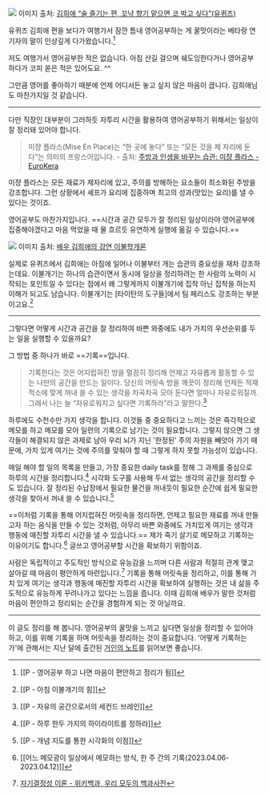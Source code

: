 
![](https://i.imgur.com/4Xh4XYi.png)
이미지 출처: [김희애 “술 즐기는 편, 꼬냑 향기 맡으면 코 박고 싶다”(유퀴즈)](https://v.daum.net/v/20230410084924613)

유퀴즈 김희애 편을 보다가 여행가서 잠깐 틈내 영어공부하는 게 꿀맛이라는 베타랑 연기자의 말이 인상깊게 다가왔습니다.[^1]

저도 여행가서 영어공부한 적은 없습니다. 아침 산길 걸으며 쉐도잉한다거나 영어공부 하다가 코피 쏟은 적은 있어도요. ^^

그만큼 영어를 좋아하기 때분에 언제 어디서든 놓고 싶지 않은 마음이 큽니다. 김희애님도 마찬가지일 것 같습니다.

---

다만 직장인 대부분이 그러하듯 자투리 시간을 활용하여 영어공부하기 위해서는 일상이 잘 정리돼 있어야 합니다. 

>미쟝 플라스(Mise En Place)는 “한 곳에 놓다” 또는 “모든 것을 제 자리에 둔다”는 의미의 프랑스어입니다. - 출처: [주방과 인생을 바꾸는 습관: 미쟝 플라스 - EuroKera](https://eurokera.com/ko/blog/%EC%A3%BC%EB%B0%A9%EA%B3%BC-%EC%9D%B8%EC%83%9D%EC%9D%84-%EB%B0%94%EA%BE%B8%EB%8A%94-%EC%8A%B5%EA%B4%80-%EB%AF%B8%EC%9F%9D-%ED%94%8C%EB%9D%BC%EC%8A%A4/)

미쟝 플라스는 모든 재료가 제자리에 있고, 주의를 방해하는 요소들이 최소화된 주방을 강조합니다. 그런 상황에서 셰프가 요리에 집중하며 최고의 성과(맛있는 요리)를 낼 수 있다는 것이죠.

영어공부도 마찬가지입니다. ==시간과 공간 모두가 잘 정리된 일상이라야 영어공부에 집중해야겠다고 마음 먹었을 때 물 흐르듯 유연하게 실행에 옮길 수 있습니다.== 

![](https://i.imgur.com/U3IHcYQ.png)
이미지 출처: [배우 김희애의 강연 이불학개론](https://m.cafe.daum.net/ssaumjil/LnOm/2968645?svc=topRank)

실제로 유퀴즈에서 김희애는 아침에 일어나 이불부터 개는 습관의 중요성을 재차 강조하는데요. 이불개기는 하나의 습관이면서 동시에 일상을 정리하려는 한 사람의 노력이 시작되는 포인트일 수 있다는 점에서 왜 그렇게까지 이불개기에 집착 아닌 집착을 하는지 이해가 되고도 남습니다. 이불개기는 [타이탄의 도구들]에서 팀 페리스도 강조하는 부분이고요.[^2]

---

그렇다면 어떻게 시간과 공간을 잘 정리하여 바쁜 와중에도 내가 가치의 우선순위를 두는 일을 실행할 수 있을까요?

그 방법 중 하나가 바로 ==기록==입니다.

>기록한다는 것은 어지럽혀진 방을 멀끔히 정리해 언제고 자유롭게 활동할 수 있는 나만의 공간을 만드는 일이다. 당신의 머릿속 방을 깨끗이 정리해 언제든 적재적소에 맞게 꺼내 쓸 수 있는 생각을 차곡차곡 모아 둔다면 얼마나 자유로워질까. 그래서 나는 늘 “자유로워지고 싶다면 기록하라”라고 말한다.[^3]

하루에도 수천수만 가지 생각을 합니다. 이것들 중 중요하다고 느끼는 것은 즉각적으로 메모를 하고 메모를 모아 일련의 기록으로 남기는 것이 필요합니다. 그렇지 않으면 그 생각들이 해결되지 않은 과제로 남아 우리 뇌가 지닌 '한정된' 주의 자원을 빼앗아 가기 때문에, 가치 있게 여기는 것에 주의를 맞춰야 할 때 그렇게 하지 못할 가능성이 있습니다.

매일 해야 할 일의 목록을 만들고, 가장 중요한 daily task를 정해 그 과제를 중심으로 하루의 시간을 정리합니다.[^4] 시각화 도구를 사용해 두서 없는 생각의 공간을 정리할 수도 있습니다. 잘 정리된 수납장에서 필요한 물건을 꺼내듯이 필요한 순간에 쉽게 필요한 생각을 찾아서 꺼내 쓸 수 있습니다.[^5]

==이처럼 기록을 통해 어지럽혀진 머릿속을 정리하면, 언제고 필요한 재료를 꺼내 만들고자 하는 음식을 만들 수 있는 것처럼, 아무리 바쁜 와중에도 가치있게 여기는 생각과 행동에 매진할 자투리 시간을 낼 수 있습니다.== 제가 죽기 살기로 메모하고 기록하는 이유이기도 합니다.[^6] 글쓰고 영어공부할 시간을 확보하기 위함이죠.

사람은 독립적이고 주도적인 방식으로 유능감을 느끼며 다른 사람과 적절히 관계 맺고 살아갈 때 마음이 평안하게 마련입니다.[^7] 기록을 통해 머릿속을 정리하고, 이를 통해 가치 있게 여기는 생각과 행동에 매진할 자투리 시간을 확보하여 실행하는 것은 내 삶을 주도적으로 유능하게 꾸려나가고 있다는 느낌을 줍니다. 이때 김희애 배우가 말한 것처럼 마음이 편안하고 정리되는 순간을 경험하게 되는 것 아닐까요.

---

이 글도 정리를 해 봅니다. 영어공부의 꿀맛을 느끼고 싶다면 일상을 정리할 수 있어야 하고, 이를 위해 기록을 하며 머릿속을 정리하는 것이 중요합니다. '어떻게 기록하는가'에 관해서는 지난 달에 출간된 [거인의 노트](http://www.yes24.com/Product/Goods/117722000?pid=123487&cosemkid=go16789548586011363&gclid=Cj0KCQjwi46iBhDyARIsAE3nVraT4OjDOkBsBaZgs5mF99vc7WiFHwOc3vJm18qR9KIJSN9tI_oEY7oaAjjeEALw_wcB)를 읽어보면 좋습니다. 

[^1]: [[P - 영어공부 하고 나면 마음이 편안하고 정리가 됨]]
[^2]: [[P - 아침 이불개기의 힘]]
[^3]: [[P - 자유의 공간으로서의 세컨드 브레인]]
[^4]: [[P - 하루 한두 가지의 하이라이트를 정하라]]
[^5]: [[P - 개념 지도를 통한 시각화의 이점]]
[^6]: [[어느 메모광이 일상에서 메모하는 방식, 한 주 간의 기록(2023.04.06-2023.04.12)]]
[^7]: [자기결정성 이론 - 위키백과, 우리 모두의 백과사전](https://ko.wikipedia.org/wiki/%EC%9E%90%EA%B8%B0%EA%B2%B0%EC%A0%95%EC%84%B1_%EC%9D%B4%EB%A1%A0#:~:text=%EA%B8%B0%EB%B3%B8%EC%A0%81%20%EC%8B%AC%EB%A6%AC%EC%9A%95%EA%B5%AC%20%EC%9E%90%EA%B8%B0%EA%B2%B0%EC%A0%95%EC%84%B1%20%EC%9D%B4%EB%A1%A0%EC%97%90%EC%84%9C%20%EC%82%AC%EB%9E%8C%EB%93%A4%EC%9D%80%20%EC%83%9D%EC%A1%B4%EC%9D%84%20%EC%9C%84%ED%95%9C%20%EA%B8%B0%EB%B3%B8%EC%A0%81%EC%9D%B8%20%EC%82%B6%EC%9D%98%20%EC%83%9D%EB%A6%AC%EC%A0%81%20%EC%9A%95%EA%B5%AC%EC%99%80%20%EB%A7%88%EC%B0%AC%EA%B0%80%EC%A7%80%EB%A1%9C%20%EC%83%9D%EC%A1%B4%EC%9D%84%20%EC%9C%84%ED%95%B4%20%ED%95%84%EC%9A%94%ED%95%9C%20%EC%8B%AC%EB%A6%AC%EC%A0%81%EC%9A%95%EA%B5%AC%EB%A5%BC%20%EA%B0%80%EC%A7%80%EA%B3%A0%EC%9E%88%EB%8B%A4.%20%EC%9E%90%EA%B8%B0%EA%B2%B0%EC%A0%95%EC%84%B1%20%EC%9D%B4%EB%A1%A0%EC%97%90%20%EB%94%B0%EB%A5%B4%EB%A9%B4%2C%20%EA%B8%B0%EB%B3%B8%EC%A0%81%EC%9D%B4%EA%B3%A0%20%EB%B3%B4%ED%8E%B8%EC%A0%81%EC%9D%B8%20%EC%8B%AC%EB%A6%AC%EC%A0%81%20%EC%9A%95%EA%B5%AC%20%EC%84%B8%EA%B0%80%EC%A7%80%EB%8A%94%20%EC%9E%90%EC%9C%A8%EC%84%B1(autonomy)%2C%20%EC%9C%A0%EB%8A%A5%EC%84%B1(competence)%2C%20%EA%B4%80%EA%B3%84%EC%84%B1(social%20relatedness)%EC%9D%B4%EB%8B%A4.)


